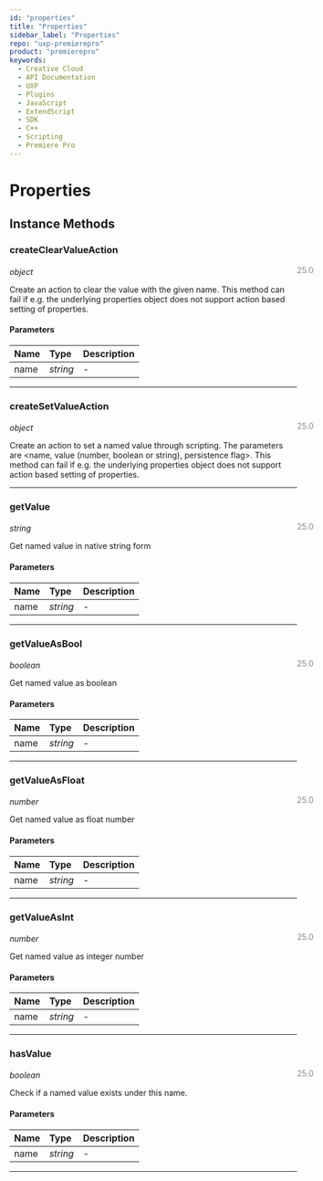 ```yaml
---
id: "properties"
title: "Properties"
sidebar_label: "Properties"
repo: "uxp-premierepro"
product: "premierepro"
keywords:
  - Creative Cloud
  - API Documentation
  - UXP
  - Plugins
  - JavaScript
  - ExtendScript
  - SDK
  - C++
  - Scripting
  - Premiere Pro
---
```


# Properties  

## Instance Methods

### createClearValueAction

<span class="minversion" style="display: block; margin-bottom: -1em; margin-left: 36em; float:left; opacity:0.5;">25.0</span>

*object*
  
Create an action to clear the value with the given name. This method can fail if e.g. the underlying properties object does not support action based setting of properties.

#### Parameters

| Name | Type | Description |
| :------ | :------ | :------ |
| name | *string* | - |

___

### createSetValueAction

<span class="minversion" style="display: block; margin-bottom: -1em; margin-left: 36em; float:left; opacity:0.5;">25.0</span>

*object*
  
Create an action to set a named value through scripting. The parameters are <name, value (number, boolean or string), persistence flag>. This method can fail if e.g. the underlying properties object does not support action based setting of properties.

___

### getValue

<span class="minversion" style="display: block; margin-bottom: -1em; margin-left: 36em; float:left; opacity:0.5;">25.0</span>

*string*
  
Get named value in native string form

#### Parameters

| Name | Type | Description |
| :------ | :------ | :------ |
| name | *string* | - |

___

### getValueAsBool

<span class="minversion" style="display: block; margin-bottom: -1em; margin-left: 36em; float:left; opacity:0.5;">25.0</span>

*boolean*
  
Get named value as boolean

#### Parameters

| Name | Type | Description |
| :------ | :------ | :------ |
| name | *string* | - |

___

### getValueAsFloat

<span class="minversion" style="display: block; margin-bottom: -1em; margin-left: 36em; float:left; opacity:0.5;">25.0</span>

*number*
  
Get named value as float number

#### Parameters

| Name | Type | Description |
| :------ | :------ | :------ |
| name | *string* | - |

___

### getValueAsInt

<span class="minversion" style="display: block; margin-bottom: -1em; margin-left: 36em; float:left; opacity:0.5;">25.0</span>

*number*
  
Get named value as integer number

#### Parameters

| Name | Type | Description |
| :------ | :------ | :------ |
| name | *string* | - |

___

### hasValue

<span class="minversion" style="display: block; margin-bottom: -1em; margin-left: 36em; float:left; opacity:0.5;">25.0</span>

*boolean*
  
Check if a named value exists under this name.

#### Parameters

| Name | Type | Description |
| :------ | :------ | :------ |
| name | *string* | - |

___
